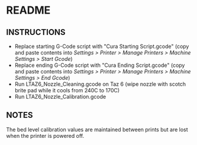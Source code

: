 # README
## INSTRUCTIONS
- Replace starting G-Code script with "Cura Starting Script.gcode" (copy and paste contents into *Settings > Printer > Manage Printers > Machine Settings > Start Gcode*)
- Replace ending G-Code script with "Cura Ending Script.gcode" (copy and paste contents into *Settings > Printer > Manage Printers > Machine Settings > End Gcode*)
- Run LTAZ6_Nozzle_Cleaning.gcode on Taz 6 (wipe nozzle with scotch brite pad while it cools from 240C to 170C)
- Run LTAZ6_Nozzle_Calibration.gcode

## NOTES
The bed level calibration values are maintained between prints but are lost when the printer is powered off.
